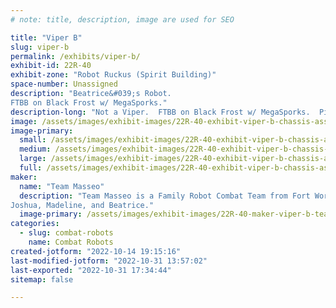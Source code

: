 ```yaml
---
# note: title, description, image are used for SEO

title: "Viper B"
slug: viper-b
permalink: /exhibits/viper-b/
exhibit-id: 22R-40
exhibit-zone: "Robot Ruckus (Spirit Building)"
space-number: Unassigned
description: "Beatrice&#039;s Robot.
FTBB on Black Frost w/ MegaSporks."
description-long: "Not a Viper.  FTBB on Black Frost w/ MegaSporks.  Piloted by Beatrice.  Stock photo of robot."
image: /assets/images/exhibit-images/22R-40-exhibit-viper-b-chassis-assembled-frost-designs-sq-jpg-500-large.png
image-primary: 
  small: /assets/images/exhibit-images/22R-40-exhibit-viper-b-chassis-assembled-frost-designs-sq-jpg-500-small.png
  medium: /assets/images/exhibit-images/22R-40-exhibit-viper-b-chassis-assembled-frost-designs-sq-jpg-500-medium.png
  large: /assets/images/exhibit-images/22R-40-exhibit-viper-b-chassis-assembled-frost-designs-sq-jpg-500-large.png
  full: /assets/images/exhibit-images/22R-40-exhibit-viper-b-chassis-assembled-frost-designs-sq-jpg-500-full.png
maker: 
  name: "Team Masseo"
  description: "Team Masseo is a Family Robot Combat Team from Fort Worth, TX.
Joshua, Madeline, and Beatrice."
  image-primary: /assets/images/exhibit-images/22R-40-maker-viper-b-team-masseo-2-medium.png
categories: 
  - slug: combat-robots
    name: Combat Robots
created-jotform: "2022-10-14 19:15:16"
last-modified-jotform: "2022-10-31 13:57:02"
last-exported: "2022-10-31 17:34:44"
sitemap: false

---
```

